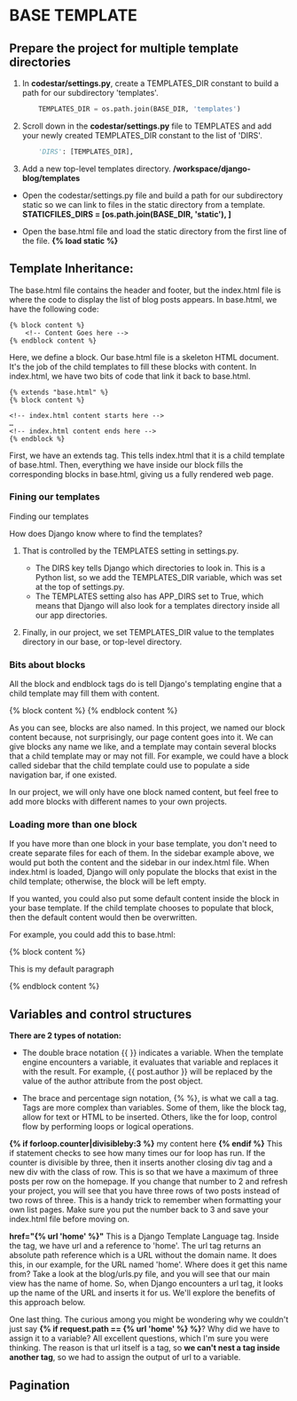 # BASE TEMPLATE

## Prepare the project for multiple template directories
1. In **codestar/settings.py**, create a TEMPLATES_DIR constant to build a path for our subdirectory 'templates'.
    ```python
        TEMPLATES_DIR = os.path.join(BASE_DIR, 'templates')
    ```

2. Scroll down in the **codestar/settings.py** file to TEMPLATES and add your newly created TEMPLATES_DIR constant to the list of 'DIRS'.
    ```python
        'DIRS': [TEMPLATES_DIR],
    ```

3. Add a new top-level templates directory.
**/workspace/django-blog/templates**


* Open the codestar/settings.py file and build a path for our subdirectory static so we can link to files in the static directory from a template. 
**STATICFILES_DIRS = [os.path.join(BASE_DIR, 'static'), ]**

* Open the base.html file and load the static directory from the first line of the file.
**{% load static %}**



## Template Inheritance:
The base.html file contains the header and footer, but the index.html file is where the code to display the list of blog posts appears.
In base.html, we have the following code:

    {% block content %}
        <!-- Content Goes here -->
    {% endblock content %}

Here, we define a block. Our base.html file is a skeleton HTML document. It's the job of the child templates to fill these blocks with content.
In index.html, we have two bits of code that link it back to base.html.

    {% extends "base.html" %}
    {% block content %}

    <!-- index.html content starts here -->
    …
    <!-- index.html content ends here -->
    {% endblock %}

First, we have an extends tag. This tells index.html that it is a child template of base.html. Then, everything we have inside our block fills the corresponding blocks in base.html, giving us a fully rendered web page.


### Fining our templates
Finding our templates

How does Django know where to find the templates?

1. That is controlled by the TEMPLATES setting in settings.py.
    * The DIRS key tells Django which directories to look in. This is a Python list, so we add the TEMPLATES_DIR variable, which was set at the top of settings.py.
    * The TEMPLATES setting also has APP_DIRS set to True, which means that Django will also look for a templates directory inside all our app directories.

2. Finally, in our project, we set TEMPLATES_DIR value to the templates directory in our base, or top-level directory.


### Bits about blocks

All the block and endblock tags do is tell Django's templating engine that a child template may fill them with content.

{% block content %}
    <!-- Content Goes here -->
{% endblock content %}

As you can see, blocks are also named. In this project, we named our block content because, not surprisingly, our page content goes into it. We can give blocks any name we like, and a template may contain several blocks that a child template may or may not fill. For example, we could have a block called sidebar that the child template could use to populate a side navigation bar, if one existed.

In our project, we will only have one block named content, but feel free to add more blocks with different names to your own projects.


### Loading more than one block

If you have more than one block in your base template, you don't need to create separate files for each of them. In the sidebar example above, we would put both the content and the sidebar in our index.html file. When index.html is loaded, Django will only populate the blocks that exist in the child template; otherwise, the block will be left empty.

If you wanted, you could also put some default content inside the block in your base template. If the child template chooses to populate that block, then the default content would then be overwritten.

For example, you could add this to base.html:

{% block content %}
    <p>This is my default paragraph</p>
{% endblock content %}



## Variables and control structures

**There are 2 types of notation:**
* The double brace notation {{ }} indicates a variable. When the template engine encounters a variable, it evaluates that variable and replaces it with the result. For example, {{ post.author }} will be replaced by the value of the author attribute from the post object.

* The brace and percentage sign notation, {% %}, is what we call a tag. Tags are more complex than variables. Some of them, like the block tag, allow for text or HTML to be inserted. Others, like the for loop, control flow by performing loops or logical operations.


**{% if forloop.counter|divisibleby:3 %}**
    my content here
**{% endif %}**
This if statement checks to see how many times our for loop has run. If the counter is divisible by three, then it inserts another closing div tag and a new div with the class of row. This is so that we have a maximum of three posts per row on the homepage. If you change that number to 2 and refresh your project, you will see that you have three rows of two posts instead of two rows of three. This is a handy trick to remember when formatting your own list pages. Make sure you put the number back to 3 and save your index.html file before moving on. 

**href="{% url 'home' %}"**
This is a Django Template Language tag. Inside the tag, we have url and a reference to 'home'. The url tag returns an absolute path reference which is a URL without the domain name. It does this, in our example, for the URL named 'home'. Where does it get this name from? Take a look at the blog/urls.py file, and you will see that our main view has the name of home. So, when Django encounters a url tag, it looks up the name of the URL and inserts it for us. We'll explore the benefits of this approach below.


One last thing. The curious among you might be wondering why we couldn't just say 
**{% if request.path == {% url 'home' %} %}**? Why did we have to assign it to a variable? All excellent questions, which I'm sure you were thinking. The reason is that url itself is a tag, so **we can't nest a tag inside another tag**, so we had to assign the output of url to a variable.

## Pagination
